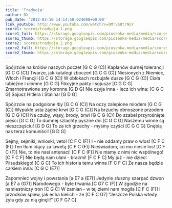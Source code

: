 ```yaml
---
title: 'Tradycja'
author: DX
pub_date: '2012-03-10 14:14:50.024698+00:00'
link_youtube: http://www.youtube.com/watch?v=DMrvS8trNsY
score1: scores/tradycja_1.png
score1_full: https://storage.googleapis.com/piosenka-media/media/scores/tradycja_1.png
score1_thumb: https://storage.googleapis.com/piosenka-media/media/scores/tradycja_1.png.180x0_q85_upscale.jpg
score2: scores/tradycja_2.png
score2_full: https://storage.googleapis.com/piosenka-media/media/scores/tradycja_2.png
score2_thumb: https://storage.googleapis.com/piosenka-media/media/scores/tradycja_2.png.180x0_q85_upscale.jpg
---
```


Spójrzcie na królów naszych poczet [G C G (C)]
Kapłanów durnej tolerancji [G C G (C)]
Twarze, jak katalogi zboczeń [G C G (C)]
Niesionych z Niemiec, Włoch i Francji! [G C G (C)]
W obłokach rozbujałe dusze [G C G (C)]
Ciała lubieżne i ułomne [G C G]
Fikcyjne pakty i sojusze [C G C G]
Zmarnotrawione sny koronne [G D G]
Nie czyja inna - lecz ich wina: [C G C G]
Sojusz Hitlera i Stalina! [G D G]

Spójrzcie na podgolone łby [G C G (C)]
Na oczy zalepione miodem [G C G (C)]
Wypukłe usta żądne krwi [G C G (C)]
Na brzuchy obnoszone przodem [G C G (C)]
Na czuby, wąsy, brody, brwi [G C G (C)]
Do szabel przyrośnięte pięści [G C G]
To dumnej szlachty pyszne dni [C G C G]
Naszemu winne są nieszczęściu! [G D G]
To za ich grzechy - myśmy czyści [C G C G]
Gnębią nas teraz komuniści! [G D G]

Sejmy, sejmiki, wnioski, veto! [C F C (F)]
I - nie oddamy praw o włos! [C F C (F)]
Ten tłum idący za lawetą [C F C (F)]
Nieświadom, co mu niesie los! [C F C (F)]
Nie, to nie nasi antenaci! [C F C (F)]
Nie mamy z nimi nic wspólnego! [C F C F]
Nie będą nam ułani - braćmi! [F C F C]
My już - nie dzieci Piłsudskiego! [C G C]
To ich historia temu winna [F C F C]
Że nasza będzie całkiem inna: [C G C (E7)]

Zapomnieć wojny i powstania [a E7 a (E7)]
Jedynie słuszny szarpać dzwon [a E7 a (G7)]
Narodowego - byle trwania [C G7 C (F)]
W zgodzie na namiestniczy tron [C G C]
W zamian - w tej ziemi nam mogiła [C F C (F)]
I przodków śpiew, jak echa kielich - że [C F C G7]
"Jeszcze Polska wtedy żyła gdy za nią ginęli!" [C F G7 C]